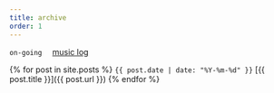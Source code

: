 ```yaml
---
title: archive
order: 1
---
```


`on-going  ` [music log](music)

{% for post in site.posts %}
`{{ post.date | date: "%Y-%m-%d" }}` [{{ post.title }}]({{ post.url }})
{% endfor %}
